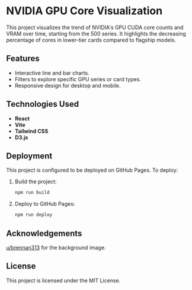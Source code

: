 # NVIDIA GPU Core Visualization

This project visualizes the trend of NVIDIA's GPU CUDA core counts and VRAM over time, starting from the 500 series. It highlights the decreasing percentage of cores in lower-tier cards compared to flagship models.

## Features
- Interactive line and bar charts.
- Filters to explore specific GPU series or card types.
- Responsive design for desktop and mobile.

## Technologies Used
- **React**
- **Vite**
- **Tailwind CSS**
- **D3.js**

## Deployment
This project is configured to be deployed on GitHub Pages. To deploy:
1. Build the project:
   ```bash
   npm run build
   ```
2. Deploy to GitHub Pages:
   ```bash
   npm run deploy
   ```

## Acknowledgements
[u/brennan313](brennan313) for the background image.

## License
This project is licensed under the MIT License.
